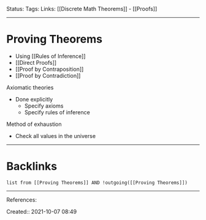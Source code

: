 Status: 
Tags: 
Links: [[Discrete Math Theorems]] - [[Proofs]]
___
# Proving Theorems
- Using [[Rules of Inference]]
- [[Direct Proofs]]
- [[Proof by Contraposition]]
- [[Proof by Contradiction]]

Axiomatic theories
- Done explicitly
	- Specify axioms
	- Specify rules of inference

Method of exhaustion
- Check all values in the universe
___
# Backlinks
```dataview
list from [[Proving Theorems]] AND !outgoing([[Proving Theorems]])
```
___
References:

Created:: 2021-10-07 08:49